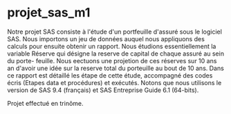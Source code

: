 # projet_sas_m1
Notre projet SAS consiste à l'étude d'un portfeuille d'assuré sous le logiciel SAS. Nous importons  un jeu de données auquel 
nous appliquons des calculs pour ensuite obtenir un rapport. Nous étudions  essentiellement la variable Réserve qui désigne la 
reserve de capital de chaque assuré au sein du porte- feuille. Nous eectuons une projetion de ces réserves sur 10 ans an d'avoir
une idée sur la reserve total  du porteuille au bout de 10 ans. Dans ce rapport est détaillé les étape de cette étude, accompagné 
des  codes écris (Etapes data et procédures) et exécutés. 
Notons que nous utilisons le version de SAS 9.4 (français) et SAS Entreprise Guide  6.1 (64-bits).

Projet effectué en trinôme.
